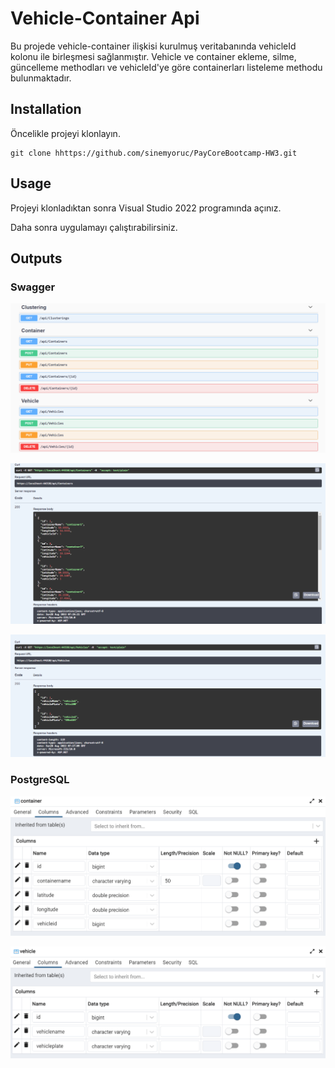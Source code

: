 # Vehicle-Container Api
Bu projede vehicle-container ilişkisi kurulmuş veritabanında vehicleId kolonu ile birleşmesi sağlanmıştır. Vehicle ve container ekleme, silme, güncelleme methodları ve vehicleId'ye göre containerları listeleme methodu bulunmaktadır.

## Installation
Öncelikle projeyi klonlayın. 

```
git clone hhttps://github.com/sinemyoruc/PayCoreBootcamp-HW3.git
```
 
## Usage
Projeyi klonladıktan sonra Visual Studio 2022 programında açınız.

Daha sonra uygulamayı çalıştırabilirsiniz.


## Outputs

### Swagger
![](/Screenshots/swagger.png)

![](/Screenshots/get1.png)

![](/Screenshots/get-vehicle.png)


### PostgreSQL
![](/Screenshots/container-psql.png)

![](/Screenshots/vehicle-psql.png)
